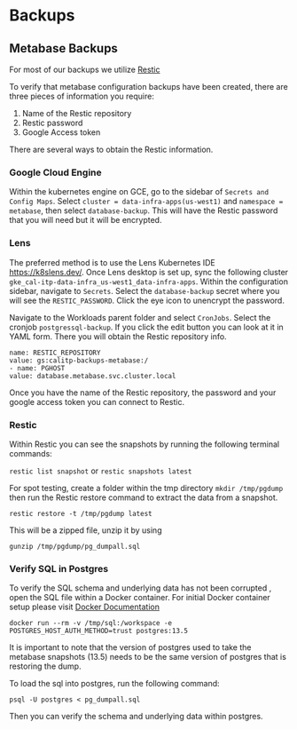 # Backups

## Metabase Backups

For most of our backups we utilize [Restic](https://restic.readthedocs.io/en/latest/010_introduction.html)

To verify that metabase configuration backups have been created, there are three pieces of information you require:

1. Name of the Restic repository
2. Restic password
3. Google Access token

There are several ways to obtain the Restic information.

### Google Cloud Engine

Within the kubernetes engine on GCE, go to the sidebar of `Secrets and Config Maps`. Select `cluster = data-infra-apps(us-west1)` and `namespace = metabase`, then select `database-backup`. This will have the Restic password that you will need but it will be encrypted.

### Lens

The preferred method is to use the Lens Kubernetes IDE https://k8slens.dev/. Once Lens desktop is set up, sync the following cluster `gke_cal-itp-data-infra_us-west1_data-infra-apps`. Within the configuration sidebar, navigate to `Secrets`. Select the `database-backup` secret where you will see the `RESTIC_PASSWORD`. Click the eye icon to unencrypt the password.

Navigate to the Workloads parent folder and select `CronJobs`. Select the cronjob `postgressql-backup`. If you click the edit button you can look at it in YAML form. There you will obtain the Restic repository info.

```shell
name: RESTIC_REPOSITORY
value: gs:calitp-backups-metabase:/
- name: PGHOST
value: database.metabase.svc.cluster.local
```

Once you have the name of the Restic repository, the password and your google access token you can connect to Restic.

### Restic

Within Restic you can see the snapshots by running the following terminal commands:

`restic list snapshot` or `restic snapshots latest`

For spot testing, create a folder within the tmp directory
`mkdir /tmp/pgdump` then run the Restic restore command to extract the data from a snapshot.

`restic restore -t /tmp/pgdump latest`

This will be a zipped file, unzip it by using

`gunzip /tmp/pgdump/pg_dumpall.sql`

### Verify SQL in Postgres

To verify the SQL schema and underlying data has not been corrupted , open the SQL file within a Docker container. For initial Docker container setup please visit [Docker Documentation](https://docs.docker.com/get-started/)

`docker run --rm -v /tmp/sql:/workspace -e POSTGRES_HOST_AUTH_METHOD=trust postgres:13.5`

It is important to note that the version of postgres used to take the metabase snapshots (13.5) needs to be the same version of postgres that is restoring the dump.

To load the sql into postgres, run the following command:

`psql -U postgres < pg_dumpall.sql`

Then you can verify the schema and underlying data within postgres.
